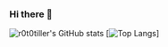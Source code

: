 ### Hi there 👋

<!--
**r0t0tiller/r0t0tiller** is a ✨ _special_ ✨ repository because its `README.md` (this file) appears on your GitHub profile.

Here are some ideas to get you started:

- 🔭 I’m currently working on ...
- 🌱 I’m currently learning ...
- 👯 I’m looking to collaborate on ...
- 🤔 I’m looking for help with ...
- 💬 Ask me about ...
- 📫 How to reach me: ...
- 😄 Pronouns: ...
- ⚡ Fun fact: ...
-->
![r0t0tiller's GitHub stats](https://github-readme-stats.vercel.app/api?username=r0t0tiller&show_icons=true&theme=dark)
[![Top Langs](https://github-readme-stats.vercel.app/api/top-langs/?username=r0t0tiller&layout=compact)]
